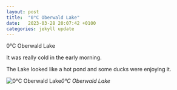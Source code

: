 ```yaml
---
layout: post
title:  "0°C Oberwald Lake"
date:   2023-03-28 20:07:42 +0100
categories: jekyll update
---
```

0°C Oberwald Lake 

It was really cold in the early morning.   

The Lake looked like a hot pond and some ducks were enjoying it.


![0°C Oberwald Lake](https://lh3.googleusercontent.com/pw/AMWts8AEzPT_FNyg1YPknyC6AUBNRnaw0cJlnBJG9ECgu-0SBahHtSVPkFdHeXtrMCpOk6lbUmlohbtiHZNeYrHjvd_wRIJCDdt9Rdx0KSipMVFOngb2CRg=w2400)*0°C Oberwald Lake*&nbsp;



[jekyll-docs]: https://jekyllrb.com/docs/home
[jekyll-gh]:   https://github.com/jekyll/jekyll
[jekyll-talk]: https://talk.jekyllrb.com/


